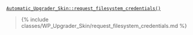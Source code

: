 <p><code><a href="https://developer.wordpress.org/reference/classes/automatic_upgrader_skin/request_filesystem_credentials/">Automatic_Upgrader_Skin::request_filesystem_credentials()</a></code></p>

<blockquote>

{% include classes/WP_Upgrader_Skin/request_filesystem_credentials.md %}

</blockquote>